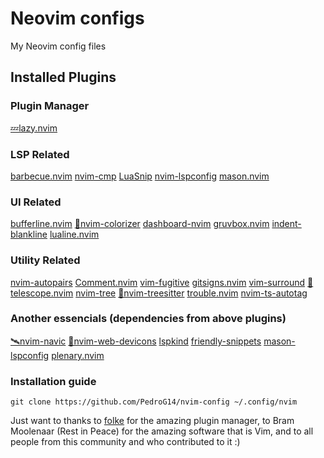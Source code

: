 # Neovim configs
My Neovim config files

## Installed Plugins

### Plugin Manager
  [💤lazy.nvim](https://github.com/folke/lazy.nvim)

### LSP Related
  [barbecue.nvim](https://github.com/utilyre/barbecue.nvim)
  [nvim-cmp](https://github.com/hrsh7th/nvim-cmp)
  [LuaSnip](https://github.com/L3MON4D3/LuaSnip)
  [nvim-lspconfig](https://github.com/neovim/nvim-lspconfig)
  [mason.nvim](https://github.com/williamboman/mason.nvim)

### UI Related
  [bufferline.nvim](https://github.com/akinsho/bufferline.nvim)
  [🎨nvim-colorizer](https://github.com/norcalli/nvim-colorizer.lua)
  [dashboard-nvim](https://github.com/nvimdev/dashboard-nvim)
  [gruvbox.nvim](https://github.com/ellisonleao/gruvbox.nvim)
  [indent-blankline](https://github.com/lukas-reineke/indent-blankline.nvim)
  [lualine.nvim](https://github.com/nvim-lualine/lualine.nvim)

### Utility Related
  [nvim-autopairs](https://github.com/windwp/nvim-autopairs)
  [Comment.nvim](https://github.com/numToStr/Comment.nvim)
  [vim-fugitive](https://github.com/tpope/vim-fugitive)
  [gitsigns.nvim](https://github.com/lewis6991/gitsigns.nvim)
  [vim-surround](https://github.com/tpope/vim-surround)
  [🔭telescope.nvim](https://github.com/nvim-telescope/telescope.nvim)
  [nvim-tree](https://github.com/nvim-tree/nvim-tree.lua)
  [🌳nvim-treesitter](https://github.com/nvim-treesitter/nvim-treesitter)
  [trouble.nvim](https://github.com/folke/trouble.nvim)
  [nvim-ts-autotag](https://github.com/windwp/nvim-ts-autotag)

### Another essencials (dependencies from above plugins)
  [🛰️nvim-navic](https://github.com/SmiteshP/nvim-navic)
  [🔣nvim-web-devicons](https://github.com/nvim-tree/nvim-web-devicons)
  [lspkind](https://github.com/onsails/lspkind.nvim)
  [friendly-snippets](https://github.com/rafamadriz/friendly-snippets)
  [mason-lspconfig](https://github.com/williamboman/mason-lspconfig.nvim)
  [plenary.nvim](https://github.com/nvim-lua/plenary.nvim)

### Installation guide
    git clone https://github.com/PedroG14/nvim-config ~/.config/nvim

Just want to thanks to [folke](https://github.com/folke) for the amazing plugin manager, to Bram Moolenaar (Rest in Peace) for the amazing software that is Vim, and to all people from this community and who contributed to it :)
